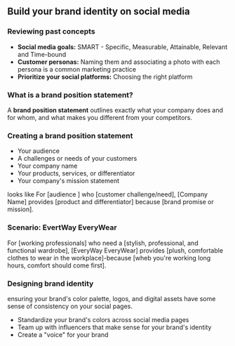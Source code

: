 ## Build your brand identity on social media

### Reviewing past concepts

- **Social media goals:** SMART - Specific, Measurable, Attainable, Relevant and Time-bound
- **Customer personas:** Naming them and associating a photo with each persona is a common marketing practice
- **Prioritize your social platforms:** Choosing the right platform

### What is a brand position statement?

A **brand position statement** outlines exactly what your company does and for whom, and what makes you different from your competitors.

### Creating a brand position statement
- Your audience
- A challenges or needs of your customers
- Your company name
- Your products, services, or differentiator
- Your company's mission statement

looks like
For [audience ] who [customer challenge/need], [Company Name] provides [product and differentiator] because [brand promise or mission].


### Scenario: EvertWay EveryWear

For [working professionals] who need a [stylish, professional, and functional wardrobe], [EveryWay EveryWear] provides [plush, comfortable clothes to wear in the workplace]-because [wheb you're working long hours, comfort should come first].

### Designing brand identity

ensuring your brand's color palette, logos, and digital assets have some sense of consistency on your social pages.

- Standardize your brand's colors across social media pages
- Team up with influencers that make sense for your brand's identity
- Create a "voice" for your brand
